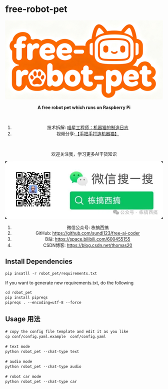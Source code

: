 # free-robot-pet

<!-- omit in toc -->
<div align="center">
<img src="./assets/logo.png" alt="MCP Go Logo">


<strong>A free robot pet which runs on Raspberry Pi</strong>

<br>

1. 技术拆解: [喵星工程师：机器猫的制造日志](https://mp.weixin.qq.com/s/prqFh65NJwVt3SWsyr9jog)
2. 视频分享:[【手把手打造机器猫】](https://www.bilibili.com/video/BV1RG411e7cs/?share_source=copy_web&vd_source=981c39eaab5e0c91fb090a05f55c2d4a)

<br>


欢迎关注我，学习更多AI干货知识

<img src="./assets/wechat.webp" alt="Wechat QR Code">

1. 微信公众号: 栋搞西搞
2. GitHub: https://github.com/sundl123/free-ai-coder
3. B站: https://space.bilibili.com/600455155
4. CSDN博客: https://blog.csdn.net/thomas20

</div>

## Install Dependencies

```shell
pip insatll -r robot_pet/requirements.txt
```

If you want to generate new requirements.txt, do the following
```shell
cd robot_pet
pip install pipreqs
pipreqs . --encoding=utf-8 --force
```

## Usage 用法

```shell
# copy the config file template and edit it as you like
cp conf/config.yaml.example  conf/config.yaml

# text mode
python robot_pet --chat-type text

# audio mode
python robot_pet --chat-type audio

# robot car mode
python robot_pet --chat-type car
```